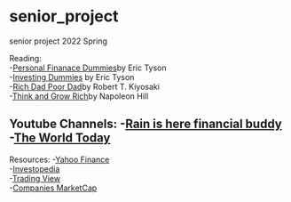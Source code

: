 # senior_project
senior project 2022 Spring 

Reading: <br>
-<a href="https://www.amazon.com/Personal-Finance-Dummies-Eric-Tyson/dp/1119517893/ref=asc_df_1119517893/?tag=hyprod-20&linkCode=df0&hvadid=266118767273&hvpos=&hvnetw=g&hvrand=6191474368128481626&hvpone=&hvptwo=&hvqmt=&hvdev=c&hvdvcmdl=&hvlocint=&hvlocphy=9029499&hvtargid=pla-572079733143&psc=1">Personal Finanace Dummies</a>by Eric Tyson<br>
-<a href="https://www.amazon.com/Investing-Dummies-Eric-Tyson/dp/1119716497/ref=asc_df_1119716497/?tag=hyprod-20&linkCode=df0&hvadid=459680637280&hvpos=&hvnetw=g&hvrand=11573619726381230304&hvpone=&hvptwo=&hvqmt=&hvdev=c&hvdvcmdl=&hvlocint=&hvlocphy=9029499&hvtargid=pla-945793289435&psc=1">Investing Dummies</a> by Eric Tyson<br>
-<a href="https://www.amazon.com/Rich-Dad-Poor-Teach-Middle/dp/1612680194/ref=asc_df_1612680194/?tag=hyprod-20&linkCode=df0&hvadid=312162455511&hvpos=&hvnetw=g&hvrand=659409593742978102&hvpone=&hvptwo=&hvqmt=&hvdev=c&hvdvcmdl=&hvlocint=&hvlocphy=9029499&hvtargid=pla-301634461823&psc=1">Rich Dad Poor Dad</a>by Robert T. Kiyosaki<br>
-<a href="https://www.amazon.com/Think-Grow-Rich-Landmark-Bestseller/dp/1585424331/ref=asc_df_1585424331/?tag=hyprod-20&linkCode=df0&hvadid=312009828129&hvpos=&hvnetw=g&hvrand=7344102581901237530&hvpone=&hvptwo=&hvqmt=&hvdev=c&hvdvcmdl=&hvlocint=&hvlocphy=9029499&hvtargid=pla-406163951913&psc=1">Think and Grow Rich</a>by Napoleon Hill<br>


Youtube Channels:
-<a href="https://www.youtube.com/c/RainIsHere">Rain is here financial buddy</a><br>
-<a href="https://www.youtube.com/channel/UCmMnzrvnsSnv-0u9M1Rxiqw">The World Today</a><br>
-

Resources:
-<a href="https://finance.yahoo.com/">Yahoo Finance</a><br>
-<a href="https://www.investopedia.com/">Investopedia</a><br>
-<a href="https://www.tradingview.com/">Trading View</a><br>
-<a href="https://companiesmarketcap.com/usa/largest-companies-in-the-usa-by-market-cap/">Companies MarketCap</a><br>
